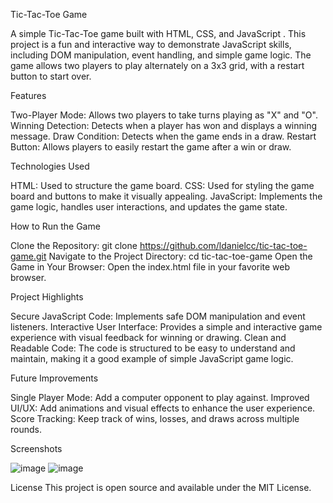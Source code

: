 Tic-Tac-Toe Game

A simple Tic-Tac-Toe game built with HTML, CSS, and JavaScript . This project is a fun and interactive way to demonstrate JavaScript skills, including DOM manipulation, event handling, and simple game logic. The game allows two players to play alternately on a 3x3 grid, with a restart button to start over.

Features

Two-Player Mode: Allows two players to take turns playing as "X" and "O".
Winning Detection: Detects when a player has won and displays a winning message.
Draw Condition: Detects when the game ends in a draw.
Restart Button: Allows players to easily restart the game after a win or draw.

Technologies Used

HTML: Used to structure the game board.
CSS: Used for styling the game board and buttons to make it visually appealing.
JavaScript: Implements the game logic, handles user interactions, and updates the game state.

How to Run the Game

Clone the Repository: git clone https://github.com/ldanielcc/tic-tac-toe-game.git
Navigate to the Project Directory: cd tic-tac-toe-game
Open the Game in Your Browser: Open the index.html file in your favorite web browser.

Project Highlights

Secure JavaScript Code: Implements safe DOM manipulation and event listeners.
Interactive User Interface: Provides a simple and interactive game experience with visual feedback for winning or drawing.
Clean and Readable Code: The code is structured to be easy to understand and maintain, making it a good example of simple JavaScript game logic.

Future Improvements

Single Player Mode: Add a computer opponent to play against.
Improved UI/UX: Add animations and visual effects to enhance the user experience.
Score Tracking: Keep track of wins, losses, and draws across multiple rounds.

Screenshots

![image](https://github.com/user-attachments/assets/f3365091-2825-439e-8991-ae7f23fe7e91)
![image](https://github.com/user-attachments/assets/29a00781-873f-4c62-9ed3-83dd4d6e2b67)

License
This project is open source and available under the MIT License.
